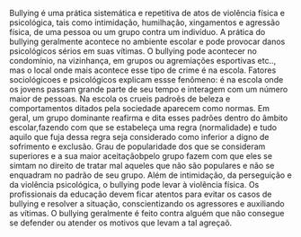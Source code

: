 Bullying é uma prática sistemática e repetitiva de atos de violência física e psicológica, tais como intimidação, humilhação, xingamentos e agressão física, de uma pessoa ou um grupo contra um indivíduo. A prática do bullying geralmente acontece no ambiente escolar e pode provocar danos psicológicos sérios em suas vítimas.
O bullying pode acontecer no condomínio, na vizinhança, em grupos ou agremiações esportivas etc.., mas o local onde mais acontece esse tipo de crime é na escola. Fatores sociológicoes e psicológicos explicam essse fenômeno: é na escola onde os jovens passam grande parte de seu tempo e interagem com um número maior de pessoas. Na escola os crueis padroẽs de beleza e comportamentos ditados pela sociedade aparecem como normas. Em geral, um grupo dominante reafirma e dita esses padrões dentro do âmbito escolar,fazendo com que se estabeleça uma regra (normalidade) e tudo aquilo que fuja dessa regra seja considerado como inferior a digno de sofrimento e exclusão. Grau de popularidade dos que se consideram superiores e a sua maior aceitaçãobpelo grupo fazem com que eles se simtam no direito de tratar mal aqueles que não são populares e não se enquadram no padrão de seu grupo. Além de intimidação, da perseguição e da violência psicológica, o bullying pode levar à violência física. Os profissionais da educação devem ficar atentos para evitar os casos de bullying e resolver a situação, conscientizando os agressores e auxiliando as vítimas.
O bullying geralmente é feito contra alguém que não consegue se defender ou atender os motivos que levam a tal agreçaõ.
